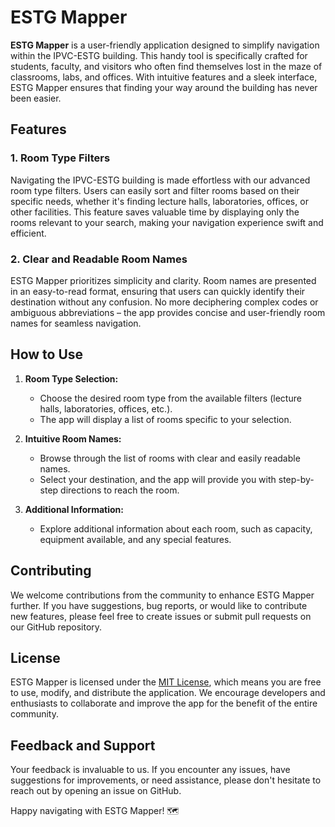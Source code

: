 # ESTG Mapper

**ESTG Mapper** is a user-friendly application designed to simplify navigation within the IPVC-ESTG building. This handy tool is specifically crafted for students, faculty, and visitors who often find themselves lost in the maze of classrooms, labs, and offices. With intuitive features and a sleek interface, ESTG Mapper ensures that finding your way around the building has never been easier.

## Features

### 1. **Room Type Filters**
Navigating the IPVC-ESTG building is made effortless with our advanced room type filters. Users can easily sort and filter rooms based on their specific needs, whether it's finding lecture halls, laboratories, offices, or other facilities. This feature saves valuable time by displaying only the rooms relevant to your search, making your navigation experience swift and efficient.

### 2. **Clear and Readable Room Names**
ESTG Mapper prioritizes simplicity and clarity. Room names are presented in an easy-to-read format, ensuring that users can quickly identify their destination without any confusion. No more deciphering complex codes or ambiguous abbreviations – the app provides concise and user-friendly room names for seamless navigation.

## How to Use

1. **Room Type Selection:**
   - Choose the desired room type from the available filters (lecture halls, laboratories, offices, etc.).
   - The app will display a list of rooms specific to your selection.

2. **Intuitive Room Names:**
   - Browse through the list of rooms with clear and easily readable names.
   - Select your destination, and the app will provide you with step-by-step directions to reach the room.

3. **Additional Information:**
   - Explore additional information about each room, such as capacity, equipment available, and any special features.

## Contributing

We welcome contributions from the community to enhance ESTG Mapper further. If you have suggestions, bug reports, or would like to contribute new features, please feel free to create issues or submit pull requests on our GitHub repository.

## License

ESTG Mapper is licensed under the [MIT License](LICENSE), which means you are free to use, modify, and distribute the application. We encourage developers and enthusiasts to collaborate and improve the app for the benefit of the entire community.

## Feedback and Support

Your feedback is invaluable to us. If you encounter any issues, have suggestions for improvements, or need assistance, please don't hesitate to reach out by opening an issue on GitHub.

Happy navigating with ESTG Mapper! 🗺️
